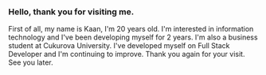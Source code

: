 ### Hello, thank you for visiting me.
First of all, my name is Kaan, I'm 20 years old. I'm interested in information technology and I've been developing myself for 2 years. I'm also a business student at Cukurova University. I've developed myself on Full Stack Developer and I'm continuing to improve. Thank you again for your visit. See you later.
